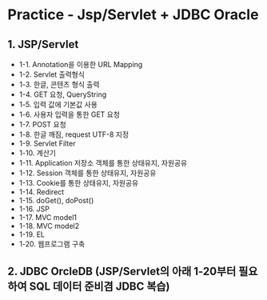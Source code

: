 # Practice - Jsp/Servlet + JDBC Oracle
## 1. JSP/Servlet
- 1-1. Annotation을 이용한 URL Mapping<br>
- 1-2. Servlet 출력형식<br>
- 1-3. 한글, 콘텐츠 형식 출력<br>
- 1-4. GET 요청, QueryString<br>
- 1-5. 입력 값에 기본값 사용<br>
- 1-6. 사용자 입력을 통한 GET 요청<br>
- 1-7. POST 요청<br>
- 1-8. 한글 깨짐, request UTF-8 지정<br> 
- 1-9. Servlet Filter<br>
- 1-10. 계산기<br>
- 1-11. Application 저장소 객체를 통한 상태유지, 자원공유<br>
- 1-12. Session 객체를 통한 상태유지, 자원공유<br>
- 1-13. Cookie를 통한 상태유지, 자원공유<br>
- 1-14. Redirect<br>
- 1-15. doGet(), doPost()<br>
- 1-16. JSP<br>
- 1-17. MVC model1<br>
- 1-18. MVC model2<br>
- 1-19. EL<br>
- 1-20. 웹프로그램 구축<br>

## 2. JDBC OrcleDB (JSP/Servlet의 아래 1-20부터 필요하여 SQL 데이터 준비겸 JDBC 복습)




